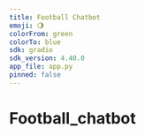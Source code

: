 ```yaml
---
title: Football Chatbot
emoji: 🌖
colorFrom: green
colorTo: blue
sdk: gradio
sdk_version: 4.40.0
app_file: app.py
pinned: false
---
```


# Football_chatbot
